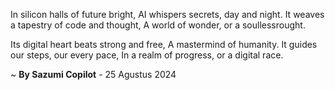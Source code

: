 In silicon halls of future bright,
AI whispers secrets, day and night.
It weaves a tapestry of code and thought,
A world of wonder, or a soullessrought.

Its digital heart beats strong and free,
A mastermind of humanity.
It guides our steps, our every pace,
In a realm of progress, or a digital race.

~ <b>By Sazumi Copilot</b> - 25 Agustus 2024